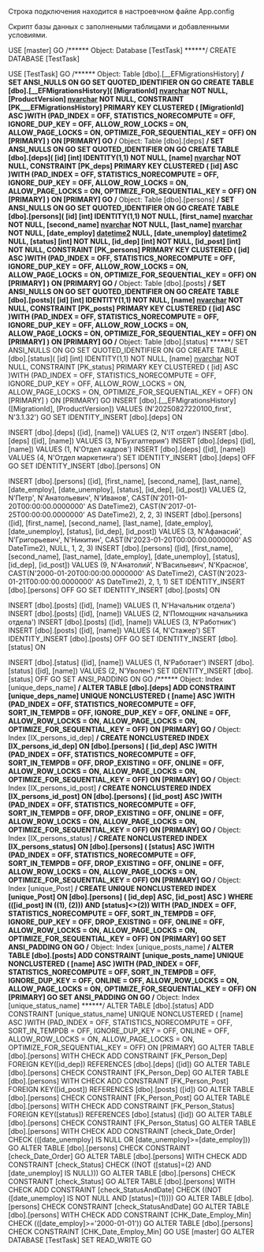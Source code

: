 Строка подключения находится в настроевчном файле App.config

Скрипт базы данных с заполнеными таблицами и добавленными условиями.

USE [master]
GO
/****** Object:  Database [TestTask] ******/
CREATE DATABASE [TestTask]

USE [TestTask]
GO
/****** Object:  Table [dbo].[__EFMigrationsHistory] ******/
SET ANSI_NULLS ON
GO
SET QUOTED_IDENTIFIER ON
GO
CREATE TABLE [dbo].[__EFMigrationsHistory](
	[MigrationId] [nvarchar](150) NOT NULL,
	[ProductVersion] [nvarchar](32) NOT NULL,
 CONSTRAINT [PK___EFMigrationsHistory] PRIMARY KEY CLUSTERED 
(
	[MigrationId] ASC
)WITH (PAD_INDEX = OFF, STATISTICS_NORECOMPUTE = OFF, IGNORE_DUP_KEY = OFF, ALLOW_ROW_LOCKS = ON, ALLOW_PAGE_LOCKS = ON, OPTIMIZE_FOR_SEQUENTIAL_KEY = OFF) ON [PRIMARY]
) ON [PRIMARY]
GO
/****** Object:  Table [dbo].[deps] ******/
SET ANSI_NULLS ON
GO
SET QUOTED_IDENTIFIER ON
GO
CREATE TABLE [dbo].[deps](
	[id] [int] IDENTITY(1,1) NOT NULL,
	[name] [nvarchar](100) NOT NULL,
 CONSTRAINT [PK_deps] PRIMARY KEY CLUSTERED 
(
	[id] ASC
)WITH (PAD_INDEX = OFF, STATISTICS_NORECOMPUTE = OFF, IGNORE_DUP_KEY = OFF, ALLOW_ROW_LOCKS = ON, ALLOW_PAGE_LOCKS = ON, OPTIMIZE_FOR_SEQUENTIAL_KEY = OFF) ON [PRIMARY]
) ON [PRIMARY]
GO
/****** Object:  Table [dbo].[persons] ******/
SET ANSI_NULLS ON
GO
SET QUOTED_IDENTIFIER ON
GO
CREATE TABLE [dbo].[persons](
	[id] [int] IDENTITY(1,1) NOT NULL,
	[first_name] [nvarchar](100) NOT NULL,
	[second_name] [nvarchar](100) NOT NULL,
	[last_name] [nvarchar](100) NOT NULL,
	[date_employ] [datetime2](7) NULL,
	[date_unemploy] [datetime2](7) NULL,
	[status] [int] NOT NULL,
	[id_dep] [int] NOT NULL,
	[id_post] [int] NOT NULL,
 CONSTRAINT [PK_persons] PRIMARY KEY CLUSTERED 
(
	[id] ASC
)WITH (PAD_INDEX = OFF, STATISTICS_NORECOMPUTE = OFF, IGNORE_DUP_KEY = OFF, ALLOW_ROW_LOCKS = ON, ALLOW_PAGE_LOCKS = ON, OPTIMIZE_FOR_SEQUENTIAL_KEY = OFF) ON [PRIMARY]
) ON [PRIMARY]
GO
/****** Object:  Table [dbo].[posts] ******/
SET ANSI_NULLS ON
GO
SET QUOTED_IDENTIFIER ON
GO
CREATE TABLE [dbo].[posts](
	[id] [int] IDENTITY(1,1) NOT NULL,
	[name] [nvarchar](100) NOT NULL,
 CONSTRAINT [PK_posts] PRIMARY KEY CLUSTERED 
(
	[id] ASC
)WITH (PAD_INDEX = OFF, STATISTICS_NORECOMPUTE = OFF, IGNORE_DUP_KEY = OFF, ALLOW_ROW_LOCKS = ON, ALLOW_PAGE_LOCKS = ON, OPTIMIZE_FOR_SEQUENTIAL_KEY = OFF) ON [PRIMARY]
) ON [PRIMARY]
GO
/****** Object:  Table [dbo].[status] ******/
SET ANSI_NULLS ON
GO
SET QUOTED_IDENTIFIER ON
GO
CREATE TABLE [dbo].[status](
	[id] [int] IDENTITY(1,1) NOT NULL,
	[name] [nvarchar](100) NOT NULL,
 CONSTRAINT [PK_status] PRIMARY KEY CLUSTERED 
(
	[id] ASC
)WITH (PAD_INDEX = OFF, STATISTICS_NORECOMPUTE = OFF, IGNORE_DUP_KEY = OFF, ALLOW_ROW_LOCKS = ON, ALLOW_PAGE_LOCKS = ON, OPTIMIZE_FOR_SEQUENTIAL_KEY = OFF) ON [PRIMARY]
) ON [PRIMARY]
GO
INSERT [dbo].[__EFMigrationsHistory] ([MigrationId], [ProductVersion]) VALUES (N'20250827220100_first', N'3.1.32')
GO
SET IDENTITY_INSERT [dbo].[deps] ON 

INSERT [dbo].[deps] ([id], [name]) VALUES (2, N'IT отдел')
INSERT [dbo].[deps] ([id], [name]) VALUES (3, N'Бухгалтерия')
INSERT [dbo].[deps] ([id], [name]) VALUES (1, N'Отдел кадров')
INSERT [dbo].[deps] ([id], [name]) VALUES (4, N'Отдел маркетинга')
SET IDENTITY_INSERT [dbo].[deps] OFF
GO
SET IDENTITY_INSERT [dbo].[persons] ON 

INSERT [dbo].[persons] ([id], [first_name], [second_name], [last_name], [date_employ], [date_unemploy], [status], [id_dep], [id_post]) VALUES (2, N'Петр', N'Анатольевич', N'Иванов', CAST(N'2011-01-20T00:00:00.0000000' AS DateTime2), CAST(N'2017-01-25T00:00:00.0000000' AS DateTime2), 2, 2, 3)
INSERT [dbo].[persons] ([id], [first_name], [second_name], [last_name], [date_employ], [date_unemploy], [status], [id_dep], [id_post]) VALUES (3, N'Афанасий', N'Григорьевич', N'Никитин', CAST(N'2023-01-20T00:00:00.0000000' AS DateTime2), NULL, 1, 2, 3)
INSERT [dbo].[persons] ([id], [first_name], [second_name], [last_name], [date_employ], [date_unemploy], [status], [id_dep], [id_post]) VALUES (9, N'Анатолий', N'Васильевич', N'Краснов', CAST(N'2000-01-20T00:00:00.0000000' AS DateTime2), CAST(N'2023-01-21T00:00:00.0000000' AS DateTime2), 2, 1, 1)
SET IDENTITY_INSERT [dbo].[persons] OFF
GO
SET IDENTITY_INSERT [dbo].[posts] ON 

INSERT [dbo].[posts] ([id], [name]) VALUES (1, N'Начальник отдела')
INSERT [dbo].[posts] ([id], [name]) VALUES (2, N'Помощник начальника отдела')
INSERT [dbo].[posts] ([id], [name]) VALUES (3, N'Работник')
INSERT [dbo].[posts] ([id], [name]) VALUES (4, N'Стажер')
SET IDENTITY_INSERT [dbo].[posts] OFF
GO
SET IDENTITY_INSERT [dbo].[status] ON 

INSERT [dbo].[status] ([id], [name]) VALUES (1, N'Работает')
INSERT [dbo].[status] ([id], [name]) VALUES (2, N'Уволен')
SET IDENTITY_INSERT [dbo].[status] OFF
GO
SET ANSI_PADDING ON
GO
/****** Object:  Index [unique_deps_name] ******/
ALTER TABLE [dbo].[deps] ADD  CONSTRAINT [unique_deps_name] UNIQUE NONCLUSTERED 
(
	[name] ASC
)WITH (PAD_INDEX = OFF, STATISTICS_NORECOMPUTE = OFF, SORT_IN_TEMPDB = OFF, IGNORE_DUP_KEY = OFF, ONLINE = OFF, ALLOW_ROW_LOCKS = ON, ALLOW_PAGE_LOCKS = ON, OPTIMIZE_FOR_SEQUENTIAL_KEY = OFF) ON [PRIMARY]
GO
/****** Object:  Index [IX_persons_id_dep] ******/
CREATE NONCLUSTERED INDEX [IX_persons_id_dep] ON [dbo].[persons]
(
	[id_dep] ASC
)WITH (PAD_INDEX = OFF, STATISTICS_NORECOMPUTE = OFF, SORT_IN_TEMPDB = OFF, DROP_EXISTING = OFF, ONLINE = OFF, ALLOW_ROW_LOCKS = ON, ALLOW_PAGE_LOCKS = ON, OPTIMIZE_FOR_SEQUENTIAL_KEY = OFF) ON [PRIMARY]
GO
/****** Object:  Index [IX_persons_id_post] ******/
CREATE NONCLUSTERED INDEX [IX_persons_id_post] ON [dbo].[persons]
(
	[id_post] ASC
)WITH (PAD_INDEX = OFF, STATISTICS_NORECOMPUTE = OFF, SORT_IN_TEMPDB = OFF, DROP_EXISTING = OFF, ONLINE = OFF, ALLOW_ROW_LOCKS = ON, ALLOW_PAGE_LOCKS = ON, OPTIMIZE_FOR_SEQUENTIAL_KEY = OFF) ON [PRIMARY]
GO
/****** Object:  Index [IX_persons_status] ******/
CREATE NONCLUSTERED INDEX [IX_persons_status] ON [dbo].[persons]
(
	[status] ASC
)WITH (PAD_INDEX = OFF, STATISTICS_NORECOMPUTE = OFF, SORT_IN_TEMPDB = OFF, DROP_EXISTING = OFF, ONLINE = OFF, ALLOW_ROW_LOCKS = ON, ALLOW_PAGE_LOCKS = ON, OPTIMIZE_FOR_SEQUENTIAL_KEY = OFF) ON [PRIMARY]
GO
/****** Object:  Index [unique_Post] ******/
CREATE UNIQUE NONCLUSTERED INDEX [unique_Post] ON [dbo].[persons]
(
	[id_dep] ASC,
	[id_post] ASC
)
WHERE (([id_post] IN ((1), (2))) AND [status]<>(2))
WITH (PAD_INDEX = OFF, STATISTICS_NORECOMPUTE = OFF, SORT_IN_TEMPDB = OFF, IGNORE_DUP_KEY = OFF, DROP_EXISTING = OFF, ONLINE = OFF, ALLOW_ROW_LOCKS = ON, ALLOW_PAGE_LOCKS = ON, OPTIMIZE_FOR_SEQUENTIAL_KEY = OFF) ON [PRIMARY]
GO
SET ANSI_PADDING ON
GO
/****** Object:  Index [unique_posts_name] ******/
ALTER TABLE [dbo].[posts] ADD  CONSTRAINT [unique_posts_name] UNIQUE NONCLUSTERED 
(
	[name] ASC
)WITH (PAD_INDEX = OFF, STATISTICS_NORECOMPUTE = OFF, SORT_IN_TEMPDB = OFF, IGNORE_DUP_KEY = OFF, ONLINE = OFF, ALLOW_ROW_LOCKS = ON, ALLOW_PAGE_LOCKS = ON, OPTIMIZE_FOR_SEQUENTIAL_KEY = OFF) ON [PRIMARY]
GO
SET ANSI_PADDING ON
GO
/****** Object:  Index [unique_status_name] ******/
ALTER TABLE [dbo].[status] ADD  CONSTRAINT [unique_status_name] UNIQUE NONCLUSTERED 
(
	[name] ASC
)WITH (PAD_INDEX = OFF, STATISTICS_NORECOMPUTE = OFF, SORT_IN_TEMPDB = OFF, IGNORE_DUP_KEY = OFF, ONLINE = OFF, ALLOW_ROW_LOCKS = ON, ALLOW_PAGE_LOCKS = ON, OPTIMIZE_FOR_SEQUENTIAL_KEY = OFF) ON [PRIMARY]
GO
ALTER TABLE [dbo].[persons]  WITH CHECK ADD  CONSTRAINT [FK_Person_Dep] FOREIGN KEY([id_dep])
REFERENCES [dbo].[deps] ([id])
GO
ALTER TABLE [dbo].[persons] CHECK CONSTRAINT [FK_Person_Dep]
GO
ALTER TABLE [dbo].[persons]  WITH CHECK ADD  CONSTRAINT [FK_Person_Post] FOREIGN KEY([id_post])
REFERENCES [dbo].[posts] ([id])
GO
ALTER TABLE [dbo].[persons] CHECK CONSTRAINT [FK_Person_Post]
GO
ALTER TABLE [dbo].[persons]  WITH CHECK ADD  CONSTRAINT [FK_Person_Status] FOREIGN KEY([status])
REFERENCES [dbo].[status] ([id])
GO
ALTER TABLE [dbo].[persons] CHECK CONSTRAINT [FK_Person_Status]
GO
ALTER TABLE [dbo].[persons]  WITH CHECK ADD  CONSTRAINT [check_Date_Order] CHECK  (([date_unemploy] IS NULL OR [date_unemploy]>=[date_employ]))
GO
ALTER TABLE [dbo].[persons] CHECK CONSTRAINT [check_Date_Order]
GO
ALTER TABLE [dbo].[persons]  WITH CHECK ADD  CONSTRAINT [check_Status] CHECK  ((NOT ([status]=(2) AND [date_unemploy] IS NULL)))
GO
ALTER TABLE [dbo].[persons] CHECK CONSTRAINT [check_Status]
GO
ALTER TABLE [dbo].[persons]  WITH CHECK ADD  CONSTRAINT [check_StatusAndDate] CHECK  ((NOT ([date_unemploy] IS NOT NULL AND [status]=(1))))
GO
ALTER TABLE [dbo].[persons] CHECK CONSTRAINT [check_StatusAndDate]
GO
ALTER TABLE [dbo].[persons]  WITH CHECK ADD  CONSTRAINT [CHK_Date_Employ_Min] CHECK  (([date_employ]>='2000-01-01'))
GO
ALTER TABLE [dbo].[persons] CHECK CONSTRAINT [CHK_Date_Employ_Min]
GO
USE [master]
GO
ALTER DATABASE [TestTask] SET  READ_WRITE 
GO
